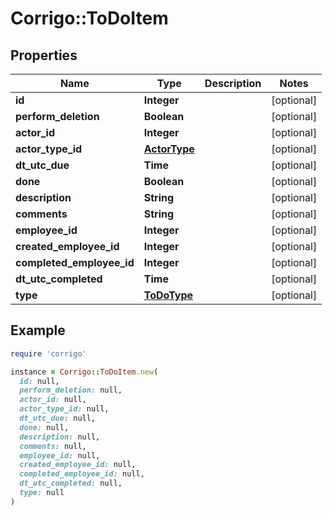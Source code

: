 # Corrigo::ToDoItem

## Properties

| Name | Type | Description | Notes |
| ---- | ---- | ----------- | ----- |
| **id** | **Integer** |  | [optional] |
| **perform_deletion** | **Boolean** |  | [optional] |
| **actor_id** | **Integer** |  | [optional] |
| **actor_type_id** | [**ActorType**](ActorType.md) |  | [optional] |
| **dt_utc_due** | **Time** |  | [optional] |
| **done** | **Boolean** |  | [optional] |
| **description** | **String** |  | [optional] |
| **comments** | **String** |  | [optional] |
| **employee_id** | **Integer** |  | [optional] |
| **created_employee_id** | **Integer** |  | [optional] |
| **completed_employee_id** | **Integer** |  | [optional] |
| **dt_utc_completed** | **Time** |  | [optional] |
| **type** | [**ToDoType**](ToDoType.md) |  | [optional] |

## Example

```ruby
require 'corrigo'

instance = Corrigo::ToDoItem.new(
  id: null,
  perform_deletion: null,
  actor_id: null,
  actor_type_id: null,
  dt_utc_due: null,
  done: null,
  description: null,
  comments: null,
  employee_id: null,
  created_employee_id: null,
  completed_employee_id: null,
  dt_utc_completed: null,
  type: null
)
```

